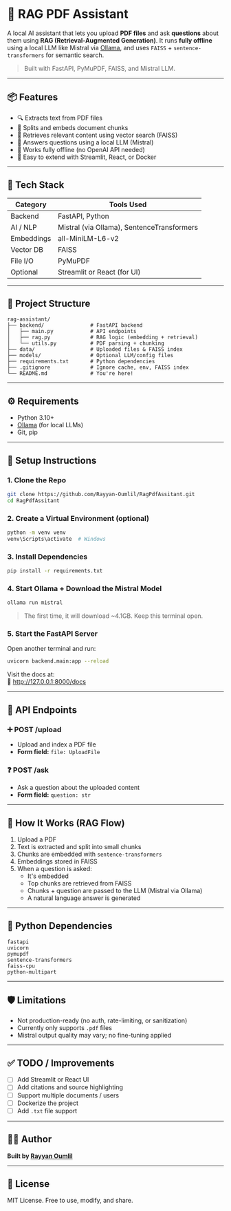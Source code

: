 # 🧠 RAG PDF Assistant

A local AI assistant that lets you upload **PDF files** and ask **questions** about them using **RAG (Retrieval-Augmented Generation)**. It runs **fully offline** using a local LLM like Mistral via [Ollama](https://ollama.com), and uses `FAISS` + `sentence-transformers` for semantic search.

> Built with FastAPI, PyMuPDF, FAISS, and Mistral LLM.

---

## 📦 Features

- 🔍 Extracts text from PDF files
- 🧠 Splits and embeds document chunks
- 🔎 Retrieves relevant content using vector search (FAISS)
- 🤖 Answers questions using a local LLM (Mistral)
- 💾 Works fully offline (no OpenAI API needed)
- 🔧 Easy to extend with Streamlit, React, or Docker

---

## 🚀 Tech Stack

| Category   | Tools Used                           |
|------------|---------------------------------------|
| Backend    | FastAPI, Python                      |
| AI / NLP   | Mistral (via Ollama), SentenceTransformers |
| Embeddings | all-MiniLM-L6-v2                     |
| Vector DB  | FAISS                                |
| File I/O   | PyMuPDF                              |
| Optional   | Streamlit or React (for UI)          |

---

## 📁 Project Structure

```
rag-assistant/
├── backend/               # FastAPI backend
│   ├── main.py            # API endpoints
│   ├── rag.py             # RAG logic (embedding + retrieval)
│   └── utils.py           # PDF parsing + chunking
├── data/                  # Uploaded files & FAISS index
├── models/                # Optional LLM/config files
├── requirements.txt       # Python dependencies
├── .gitignore             # Ignore cache, env, FAISS index
└── README.md              # You're here!
```

---

## ⚙️ Requirements

- Python 3.10+
- [Ollama](https://ollama.com) (for local LLMs)
- Git, pip

---

## 🧪 Setup Instructions

### 1. Clone the Repo

```bash
git clone https://github.com/Rayyan-Oumlil/RagPdfAssitant.git
cd RagPdfAssitant
```

### 2. Create a Virtual Environment (optional)

```bash
python -m venv venv
venv\Scripts\activate  # Windows
```

### 3. Install Dependencies

```bash
pip install -r requirements.txt
```

### 4. Start Ollama + Download the Mistral Model

```bash
ollama run mistral
```

> The first time, it will download ~4.1GB. Keep this terminal open.

### 5. Start the FastAPI Server

Open another terminal and run:

```bash
uvicorn backend.main:app --reload
```

Visit the docs at:  
📎 http://127.0.0.1:8000/docs

---

## 📡 API Endpoints

### ➕ POST /upload

- Upload and index a PDF file  
- **Form field:** `file: UploadFile`

### ❓ POST /ask

- Ask a question about the uploaded content  
- **Form field:** `question: str`

---

## 🧠 How It Works (RAG Flow)

1. Upload a PDF
2. Text is extracted and split into small chunks
3. Chunks are embedded with `sentence-transformers`
4. Embeddings stored in FAISS
5. When a question is asked:
    - It's embedded
    - Top chunks are retrieved from FAISS
    - Chunks + question are passed to the LLM (Mistral via Ollama)
    - A natural language answer is generated

---

## 🧱 Python Dependencies

```
fastapi
uvicorn
pymupdf
sentence-transformers
faiss-cpu
python-multipart
```

---

## 🛡️ Limitations

- Not production-ready (no auth, rate-limiting, or sanitization)
- Currently only supports `.pdf` files
- Mistral output quality may vary; no fine-tuning applied

---

## ✅ TODO / Improvements

- [ ] Add Streamlit or React UI
- [ ] Add citations and source highlighting
- [ ] Support multiple documents / users
- [ ] Dockerize the project
- [ ] Add `.txt` file support

---

## 👨‍💻 Author

**Built by [Rayyan Oumlil](https://github.com/Rayyan-Oumlil)**

---

## 📝 License

MIT License. Free to use, modify, and share.

